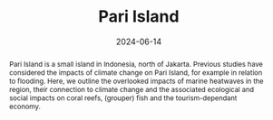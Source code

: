 ---
title: "Pari Island"
date: "2024-06-14"
speaker: "Homer Durand"
affiliation: "University of Valencia"
link: ""
img: "06_Homer_ISP.webp"
abstract: "Pari Island is a small island in Indonesia, north of Jakarta. Previous studies have considered the impacts of climate change on Pari Island, for example in relation to flooding. Here, we outline the overlooked impacts of marine heatwaves in the region, their connection to climate change and the associated ecological and social impacts on coral reefs, (grouper) fish and the tourism-dependant economy."
---